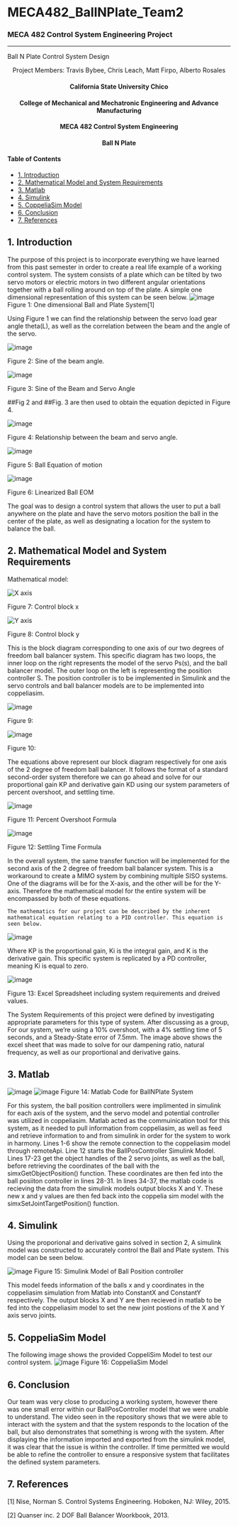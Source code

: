 # MECA482_BallNPlate_Team2
### MECA 482 Control System Engineering Project
----------------------------------------------------------------------------------

Ball N Plate Control System Design
<p align = "center">
  Project Members:
  Travis Bybee,
  Chris Leach,
  Matt Firpo,
  Alberto Rosales
  </p>
  
  <center>
   <h4> California State University Chico</h4>
   <h4> College of Mechanical and Mechatronic Engineering and Advance Manufacturing</h4> 
   <h4> MECA 482 Control System Engineering</h4> 
   <h4> Ball N Plate</h4> 
</center>

#### Table of Contents
- [1. Introduction](#1-Introduction)
- [2. Mathematical Model and System Requirements](#2-Mathematical-Model-and-System-Requirements) 
- [3. Matlab](#3-Matlab)
- [4. Simulink](#4-Simulink) 
- [5. CoppeliaSim Model](#5-CoppeliaSim-Model)
- [6. Conclusion](#6-Conclusion)
- [7. References](#7-References)

## 1. Introduction 
The purpose of this project is to incorporate everything we have learned from this past semester 
in order to create a real life example of a working control system.
The system consists of a plate which can be tilted by two servo motors or electric motors
in two different angular orientations together with a ball rolling around on top of the plate. A simple one dimensional representation of this system can be seen below.
![image](https://user-images.githubusercontent.com/73966901/102730966-5114d680-42eb-11eb-83c6-afef2afb3c09.png)
Figure 1: One dimensional Ball and Plate System[1]

Using Figure 1 we can find the relationship between the servo load gear angle theta(L), as well as the correlation between the beam and the angle of the servo.
 
 ![image](https://user-images.githubusercontent.com/73966901/102739756-d9eb3c80-4302-11eb-93e4-1777f0b536a4.png)
 
 Figure 2: Sine of the beam angle. 
 
 ![image](https://user-images.githubusercontent.com/73966901/102739849-174fca00-4303-11eb-9324-a4479c42e1b7.png)
 
 Figure 3: Sine of the Beam and Servo Angle
 
 ##Fig 2 and ##Fig. 3 are then used to obtain the equation depicted in Figure 4.
 
 ![image](https://user-images.githubusercontent.com/73966901/102739897-30f11180-4303-11eb-9709-94ce0838d4e6.png)
 
 
 Figure 4: Relationship between the beam and servo angle.
 
![image](https://user-images.githubusercontent.com/73966901/102739911-3cdcd380-4303-11eb-92c6-8e4986ebc520.png)

 Figure 5: Ball Equation of motion
 
 ![image](https://user-images.githubusercontent.com/73966901/102739922-45350e80-4303-11eb-96bb-79eec8ef5819.png)

 
 Figure 6: Linearized Ball EOM

 
The goal was to design a control system that allows the user to put a ball anywhere on the plate and have the servo motors 
position the ball in the center of the plate, as well as designating a location for the system to balance the ball.

## 2. Mathematical Model and System Requirements

Mathematical model:


![X axis](https://user-images.githubusercontent.com/76408602/102729104-1b202400-42e4-11eb-9c73-f05f5cec7f3b.png)

Figure 7: Control block x

![Y axis](https://user-images.githubusercontent.com/76408602/102729117-2d9a5d80-42e4-11eb-8864-e108e4da781a.png)

Figure 8: Control block y


This is the block diagram corresponding to one axis of our two degrees of freedom ball balancer system. This specific diagram has two loops, the inner loop on the right represents the model of the servo Ps(s), and the ball balancer model. The outer loop on the left is representing the position controller S. The position controller is to be implemented in Simulink and the servo controls and ball balancer models are to be implemented into coppeliasim. 


![image](https://user-images.githubusercontent.com/76408602/102729527-ed3bdf00-42e5-11eb-89cf-39afe674f531.png)

Figure 9:  

![image](https://user-images.githubusercontent.com/76408602/102729539-f7f67400-42e5-11eb-8e89-4ab8fc3016d7.png)

Figure 10:

The equations above represent our block diagram respectively for one axis of the 2 degree of freedom ball balancer. It follows the format of a standard second-order system therefore we can go ahead and solve for our proportional gain KP and derivative gain KD using our system parameters of percent overshoot, and settling time.

![image](https://user-images.githubusercontent.com/76408602/102739960-63027380-4303-11eb-85cb-0ae19d9d9d41.png)

Figure 11: Percent Overshoot Formula

![image](https://user-images.githubusercontent.com/76408602/102739914-3d756a00-4303-11eb-93d4-f6d4d12dca5e.png)

Figure 12: Settling Time Formula

In the overall system, the same transfer function will be implemented for the second axis of the 2 degree of freedom ball balancer system. This is a workaround to create a MIMO system by combining multiple SISO systems. One of the diagrams will be for the X-axis, and the other will be for the Y-axis. Therefore the mathematical model for the entire system will be encompassed by both of these equations. 


	The mathematics for our project can be described by the inherent mathematical equation relating to a PID controller. This equation is seen below. 
![image](https://user-images.githubusercontent.com/73966901/102729755-dea1f780-42e6-11eb-826d-b27dee8a6a38.png)

Where KP is the proportional gain, Ki is the integral gain, and K is the derivative gain. This specific system is replicated by a PD controller, meaning Ki is equal to zero. 


![image](https://user-images.githubusercontent.com/73966901/102728961-64bc3f00-42e3-11eb-9743-f7b5b8ce53a8.png)

Figure 13: Excel Spreadsheet including system requirements and dreived values.

The System Requirements of this project were defined by investigating appropriate parameters for this type of system. After discussing as a group, For our system, we’re using a 10% overshoot, with a 4% settling time of 5 seconds, and a Steady-State error of  7.5mm. The image above shows the excel sheet that was made to solve for our dampening ratio, natural frequency, as well as our proportional and derivative gains.

## 3. Matlab
![image](https://user-images.githubusercontent.com/73966901/102730315-2b86cd80-42e9-11eb-8d13-1e664e79a659.png)
![image](https://user-images.githubusercontent.com/73966901/102730483-cda6b580-42e9-11eb-847c-a11167338003.png)
Figure 14: Matlab Code for BallNPlate System

For this system, the ball position controllers were implimented in simulink for each axis of the system, and the servo model and potential controller was utilized in coppeliasim. Matlab acted as the commuinication tool for this system, as it needed to pull information from coppeliasim, as well as feed and retrieve information to and from simulink in order for the system to work in harmony. Lines 1-6 show the remote connection to the coppeliasim model through remoteApi. Line 12 starts the BallPosController Simulink Model. Lines 17-23 get the object handles of the 2 servo joints, as well as the ball, before retrieving the coordinates of the ball with the simxGetObjectPosition() function. These coordinates are then fed into the ball posiiton controller in lines 28-31. In lines 34-37, the matlab code is recieving the data from the simulink models output blocks X and Y. These new x and y values are then fed back into the coppelia sim model with the simxSetJointTargetPosition() function.

## 4. Simulink
Using the proporional and derivative gains solved in section 2, A simulink model was constructed to accurately control the Ball and Plate system. This model can be seen below.

![image](https://user-images.githubusercontent.com/73966901/102729264-df398e80-42e4-11eb-9442-d4bfe9b1ba21.png)
Figure 15: Simulink Model of Ball Position controller

This model feeds information of the balls x and y coordinates in the coppeliasim simulation from Matlab into ConstantX and ConstantY respectively. The output blocks X and Y are then recieved in matlab to be fed into the coppeliasim model to set the new joint postions of the X and Y axis servo joints. 

## 5. CoppeliaSim Model
The following image shows the provided CoppeliSim Model to test our control system.
![image](https://user-images.githubusercontent.com/73966901/102730782-adc3c180-42ea-11eb-98c4-9697a727820b.png)
Figure 16: CoppeliaSim Model


## 6. Conclusion
Our team was very close to producing a working system, however there was one small error within our BallPosController model that we were unable to understand. The video seen in the repository shows that we were able to interact with the system and that the system responds to the location of the ball, but also demonstrates that something is wrong with the system. After displaying the information imported and exported from the simulink model, it was clear that the issue is within the controller. If time permitted we would be able to refine the controller to ensure a responsive system that facilitates the defined system parameters.

## 7. References
[1] Nise, Norman S. Control Systems Engineering. Hoboken, NJ: Wiley, 2015. 

[2] Quanser inc. 2 DOF Ball Balancer Woorkbook, 2013.

